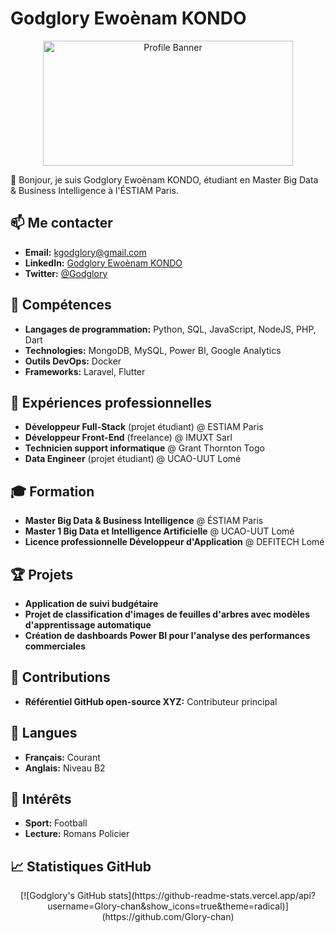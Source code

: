 # Godglory Ewoènam KONDO

<div align="center">
  <img src="https://media.licdn.com/dms/image/v2/D4E12AQEgl2qx_qa6GA/article-cover_image-shrink_720_1280/article-cover_image-shrink_720_1280/0/1687671609533?e=2147483647&v=beta&t=ofoYNm85ToFExu15YirTjBqckjt59Dvy2y_0u-1To-w" alt="Profile Banner" width="400" height="200">
</div>

  👋 Bonjour, je suis Godglory Ewoènam KONDO, étudiant en Master Big Data & Business Intelligence à l'ÉSTIAM Paris.

  ## 📫 Me contacter
  - **Email:** kgodglory@gmail.com
  - **LinkedIn:** [Godglory Ewoènam KONDO](https://www.linkedin.com/in/godglory-ewo%C3%A8nam-kondo-/)
  - **Twitter:** [@Godglory](https://x.com/glory_kondo)

  ## 🚀 Compétences
  - **Langages de programmation:** Python, SQL, JavaScript, NodeJS, PHP, Dart
  - **Technologies:** MongoDB, MySQL, Power BI, Google Analytics
  - **Outils DevOps:** Docker
  - **Frameworks:** Laravel, Flutter

  ## 💼 Expériences professionnelles
  - **Développeur Full-Stack** (projet étudiant) @ ESTIAM Paris
  - **Développeur Front-End** (freelance) @ IMUXT Sarl
  - **Technicien support informatique** @ Grant Thornton Togo
  - **Data Engineer** (projet étudiant) @ UCAO-UUT Lomé

  ## 🎓 Formation
  - **Master Big Data & Business Intelligence** @ ÉSTIAM Paris
  - **Master 1 Big Data et Intelligence Artificielle** @ UCAO-UUT Lomé
  - **Licence professionnelle Développeur d'Application** @ DEFITECH Lomé

  ## 🏆 Projets
  - **Application de suivi budgétaire**
  - **Projet de classification d'images de feuilles d'arbres avec modèles d'apprentissage automatique**
  - **Création de dashboards Power BI pour l'analyse des performances commerciales**

  ## 🔧 Contributions
  - **Référentiel GitHub open-source XYZ:** Contributeur principal

  ## 💬 Langues
  - **Français:** Courant
  - **Anglais:** Niveau B2

  ## 🌱 Intérêts
  - **Sport:** Football
  - **Lecture:** Romans Policier


  ## 📈 Statistiques GitHub
<div align="center">
  [![Godglory's GitHub stats](https://github-readme-stats.vercel.app/api?username=Glory-chan&show_icons=true&theme=radical)](https://github.com/Glory-chan)
</div>
